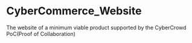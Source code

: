 # CyberCommerce_Website
The website of a minimum viable product supported by the CyberCrowd PoC(Proof of Collaboration)
